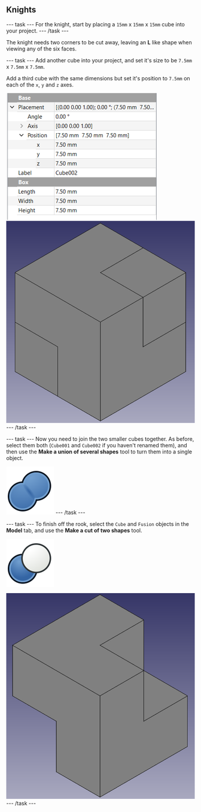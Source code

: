 ## Knights

--- task ---
For the knight, start by placing a `15mm` x `15mm` x `15mm` cube into your project.
--- /task ---

The knight needs two corners to be cut away, leaving an **L** like shape when viewing any of the six faces.

--- task ---
Add another cube into your project, and set it's size to be `7.5mm` x `7.5mm` x `7.5mm`.

Add a third cube with the same dimensions but set it's position to `7.5mm` on each of the `x`, `y` and `z` axes.

![second_cube_properties](images/second_cube_properties.png)
![second_cube_added](images/second_cube_added.png)
--- /task ---

--- task ---
Now you need to join the two smaller cubes together. As before, select them both (`Cube001` and `Cube002` if you haven't renamed them), and then use the **Make a union of several shapes** tool to turn them into a single object.

![Part_Fuse](images/Part_Fuse.png)
--- /task ---

--- task ---
To finish off the rook, select the `Cube` and `Fusion` objects in the **Model** tab, and use the **Make a cut of two shapes** tool.

![Part_Cut](images/Part_Cut.png)

![finished_knight](images/finished_knight.png)
--- /task ---
